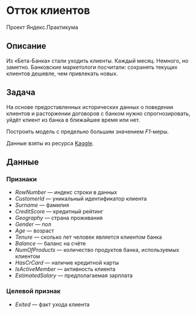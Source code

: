 # Отток клиентов
Проект Яндекс.Практикума
## Описание
Из «Бета-Банка» стали уходить клиенты. Каждый месяц. Немного, но заметно. Банковские маркетологи посчитали: сохранять текущих клиентов дешевле, чем привлекать новых.
## Задача
На основе предоставленных исторических данных о поведении клиентов и расторжении договоров с банком нужно спрогнозировать, уйдёт клиент из банка в ближайшее время или нет.

Построить модель с предельно большим значением *F1*-меры.

Данные взяты из ресурса [Kaggle](https://www.kaggle.com/barelydedicated/bank-customer-churn-modeling).
## Данные
### Признаки
- _RowNumber_ — индекс строки в данных
- _CustomerId_ — уникальный идентификатор клиента
- _Surname_ — фамилия
- _CreditScore_ — кредитный рейтинг
- _Geography_ — страна проживания
- _Gender_ — пол
- _Age_ — возраст
- _Tenure_ — сколько лет человек является клиентом банка
- _Balance_ — баланс на счёте
- _NumOfProducts_ — количество продуктов банка, используемых клиентом
- _HasCrCard_ — наличие кредитной карты
- _IsActiveMember_ — активность клиента
- _EstimatedSalary_ — предполагаемая зарплата
### Целевой признак
- _Exited_ — факт ухода клиента
